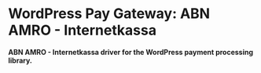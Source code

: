 # WordPress Pay Gateway: ABN AMRO - Internetkassa

**ABN AMRO - Internetkassa driver for the WordPress payment processing library.**
